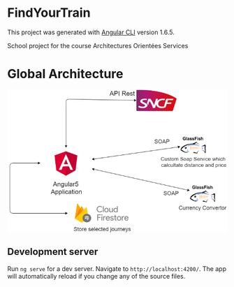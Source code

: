 # FindYourTrain

This project was generated with [Angular CLI](https://github.com/angular/angular-cli) version 1.6.5.

School project for the course Architectures Orientées Services

# Global Architecture

![alt text](https://raw.githubusercontent.com/TrimA74/INFO802-FindYourTrain/master/archi.png "Architecture")

## Development server

Run `ng serve` for a dev server. Navigate to `http://localhost:4200/`. The app will automatically reload if you change any of the source files.
